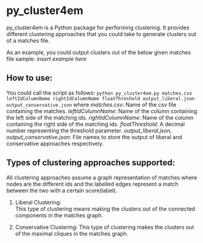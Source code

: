 # py_cluster4em
py_cluster4em is a Python package for performing clustering. 
It provides different clustering approaches that you could take to generate clusters out of a matches file. 

As an example, you could output clusters out of the below given matches file sample:
*insert example here*

## How to use:
You could call the script as follows:
`python py_cluster4em.py matches.csv leftIdColumnName rightIdColumnName floatThreshold output_liberal.json output_conservative.json`
where
*matches.csv*: Name of the csv file containing the matches.
*leftIdColumnName*: Name of the column containing the left side of the matching ids.
*rightIdColumnName*: Name of the column containing the right side of the matching ids.
*floatThreshold*: A decimal number representing the threshold parameter.
*output_liberal.json, output_conservative.json*: File names to store the output of liberal and conservative approaches respectively.

## Types of clustering approaches supported:
All clustering approaches assume a graph representation of matches where nodes are the different ids and the labelled edges represent a match between the two with a certain score(label).
1. Liberal Clustering:  
This type of clustering means making the clusters out of the connected components in the matches graph.

2. Conservative Clustering:
This type of clustering makes the clusters out of the maximal cliques in the matches graph.



